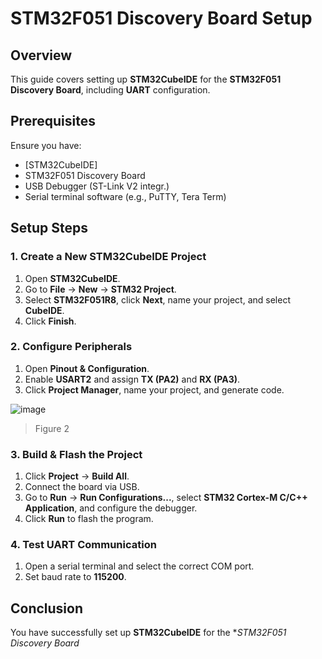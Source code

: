 # STM32F051 Discovery Board Setup

## Overview
This guide covers setting up **STM32CubeIDE** for the **STM32F051 Discovery Board**, including **UART** configuration.

## Prerequisites
Ensure you have:
- [STM32CubeIDE]
- STM32F051 Discovery Board
- USB Debugger (ST-Link V2 integr.)
- Serial terminal software (e.g., PuTTY, Tera Term)

## Setup Steps
### 1. Create a New STM32CubeIDE Project
1. Open **STM32CubeIDE**.
2. Go to **File** -> **New** -> **STM32 Project**.
3. Select **STM32F051R8**, click **Next**, name your project, and select **CubeIDE**.
4. Click **Finish**.

### 2. Configure Peripherals
1. Open **Pinout & Configuration**.
2. Enable **USART2** and assign **TX (PA2)** and **RX (PA3)**.
3. Click **Project Manager**, name your project, and generate code.

![image](https://github.com/user-attachments/assets/ea49912c-6125-4e35-ad45-05447cc51d79)
> Figure 2

### 3. Build & Flash the Project
1. Click **Project** -> **Build All**.
2. Connect the board via USB.
3. Go to **Run** -> **Run Configurations...**, select **STM32 Cortex-M C/C++ Application**, and configure the debugger.
4. Click **Run** to flash the program.

### 4. Test UART Communication
1. Open a serial terminal and select the correct COM port.
2. Set baud rate to **115200**.

## Conclusion
You have successfully set up **STM32CubeIDE** for the **STM32F051 Discovery Board*
